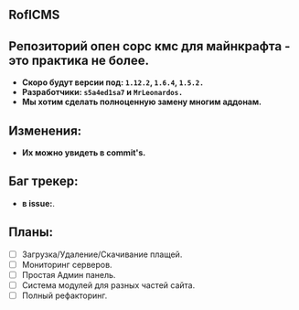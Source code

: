 **RoflCMS**
--------
Репозиторий опен сорс кмс для майнкрафта - это практика не более.
--------

  - **Скоро будут версии под: `1.12.2`, `1.6.4`, `1.5.2.`**
  - **Разработчики: `s5a4ed1sa7` и `MrLeonardos.`**
  - **Мы хотим сделать полноценную замену многим аддонам.**

Изменения:
--------
  - **Их можно увидеть в commit's.**

Баг трекер:
--------
  - **в issue:**.

## Планы:

- [ ] Загрузка/Удаление/Скачивание плащей.
- [ ] Мониторинг серверов.
- [ ] Простая Админ панель.
- [ ] Система модулей для разных частей сайта.
- [ ] Полный рефакторинг.
